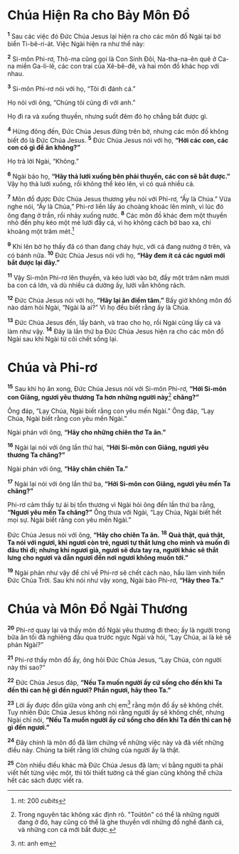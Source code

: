 # Chúa Hiện Ra cho Bảy Môn Ðồ

<sup><b>1</b></sup> Sau các việc đó Ðức Chúa Jesus lại hiện ra cho các môn đồ Ngài tại bờ biển Ti-bê-ri-át. Việc Ngài hiện ra như thế này:

<sup><b>2</b></sup> Si-môn Phi-rơ, Thô-ma cũng gọi là Con Sinh Ðôi, Na-tha-na-ên quê ở Ca-na miền Ga-li-lê, các con trai của Xê-bê-đê, và hai môn đồ khác họp với nhau.

<sup><b>3</b></sup> Si-môn Phi-rơ nói với họ, “Tôi đi đánh cá.”

Họ nói với ông, “Chúng tôi cũng đi với anh.”

Họ đi ra và xuống thuyền, nhưng suốt đêm đó họ chẳng bắt được gì.

<sup><b>4</b></sup> Hừng đông đến, Ðức Chúa Jesus đứng trên bờ, nhưng các môn đồ không biết đó là Ðức Chúa Jesus. <sup><b>5</b></sup> Ðức Chúa Jesus nói với họ, **“Hỡi các con, các con có gì để ăn không?”**

Họ trả lời Ngài, “Không.”

<sup><b>6</b></sup> Ngài bảo họ, **“Hãy thả lưới xuống bên phải thuyền, các con sẽ bắt được.”** Vậy họ thả lưới xuống, rồi không thể kéo lên, vì có quá nhiều cá.

<sup><b>7</b></sup> Môn đồ được Ðức Chúa Jesus thương yêu nói với Phi-rơ, “Ấy là Chúa.” Vừa nghe nói, “Ấy là Chúa,” Phi-rơ liền lấy áo choàng khoác lên mình, vì lúc đó ông đang ở trần, rồi nhảy xuống nước. <sup><b>8</b></sup> Các môn đồ khác đem một thuyền nhỏ đến phụ kéo một mẻ lưới đầy cá, vì họ không cách bờ bao xa, chỉ khoảng một trăm mét.[^1-032543bf-584f-4666-a9e5-20a3d21845f6]

<sup><b>9</b></sup> Khi lên bờ họ thấy đã có than đang cháy hực, với cá đang nướng ở trên, và có bánh nữa. <sup><b>10</b></sup> Ðức Chúa Jesus nói với họ, **“Hãy đem ít cá các ngươi mới bắt được lại đây.”**

<sup><b>11</b></sup> Vậy Si-môn Phi-rơ lên thuyền, và kéo lưới vào bờ, đầy một trăm năm mươi ba con cá lớn, và dù nhiều cá dường ấy, lưới vẫn không rách.

<sup><b>12</b></sup> Ðức Chúa Jesus nói với họ, **“Hãy lại ăn điểm tâm.”** Bấy giờ không môn đồ nào dám hỏi Ngài, “Ngài là ai?” Vì họ đều biết rằng ấy là Chúa.

<sup><b>13</b></sup> Ðức Chúa Jesus đến, lấy bánh, và trao cho họ, rồi Ngài cũng lấy cá và làm như vậy. <sup><b>14</b></sup> Ðây là lần thứ ba Ðức Chúa Jesus hiện ra cho các môn đồ Ngài sau khi Ngài từ cõi chết sống lại.

# Chúa và Phi-rơ

<sup><b>15</b></sup> Sau khi họ ăn xong, Ðức Chúa Jesus nói với Si-môn Phi-rơ, **“Hỡi Si-môn con Giăng, ngươi yêu thương Ta hơn những người này**[^2-032543bf-584f-4666-a9e5-20a3d21845f6] **chăng?”**

Ông đáp, “Lạy Chúa, Ngài biết rằng con yêu mến Ngài.” Ông đáp, “Lạy Chúa, Ngài biết rằng con yêu mến Ngài.”

Ngài phán với ông, **“Hãy cho những chiên thơ Ta ăn.”**

<sup><b>16</b></sup> Ngài lại nói với ông lần thứ hai, **“Hỡi Si-môn con Giăng, ngươi yêu thương Ta chăng?”**

Ngài phán với ông, **“Hãy chăn chiên Ta.”**

<sup><b>17</b></sup> Ngài lại nói với ông lần thứ ba, **“Hỡi Si-môn con Giăng, ngươi yêu mến Ta chăng?”**

Phi-rơ cảm thấy tự ái bị tổn thương vì Ngài hỏi ông đến lần thứ ba rằng, **“Ngươi yêu mến Ta chăng?”** Ông thưa với Ngài, “Lạy Chúa, Ngài biết hết mọi sự. Ngài biết rằng con yêu mến Ngài.”

Ðức Chúa Jesus nói với ông, **“Hãy cho chiên Ta ăn.** <sup><b>18</b></sup> **Quả thật, quả thật, Ta nói với ngươi, khi ngươi còn trẻ, ngươi tự thắt lưng cho mình và muốn đi đâu thì đi; nhưng khi ngươi già, ngươi sẽ đưa tay ra, người khác sẽ thắt lưng cho ngươi và dẫn ngươi đến nơi ngươi không muốn tới.”**

<sup><b>19</b></sup> Ngài phán như vậy để chỉ về Phi-rơ sẽ chết cách nào, hầu làm vinh hiển Ðức Chúa Trời. Sau khi nói như vậy xong, Ngài bảo Phi-rơ, **“Hãy theo Ta.”**

# Chúa và Môn Ðồ Ngài Thương

<sup><b>20</b></sup> Phi-rơ quay lại và thấy môn đồ Ngài yêu thương đi theo; ấy là người trong bữa ăn tối đã nghiêng đầu qua trước ngực Ngài và hỏi, “Lạy Chúa, ai là kẻ sẽ phản Ngài?”

<sup><b>21</b></sup> Phi-rơ thấy môn đồ ấy, ông hỏi Ðức Chúa Jesus, “Lạy Chúa, còn người này thì sao?”

<sup><b>22</b></sup> Ðức Chúa Jesus đáp, **“Nếu Ta muốn người ấy cứ sống cho đến khi Ta đến thì can hệ gì đến ngươi? Phần ngươi, hãy theo Ta.”**

<sup><b>23</b></sup> Lời ấy được đồn giữa vòng anh chị em[^3-032543bf-584f-4666-a9e5-20a3d21845f6] rằng môn đồ ấy sẽ không chết. Tuy nhiên Ðức Chúa Jesus không nói rằng người ấy sẽ không chết, nhưng Ngài chỉ nói, **“Nếu Ta muốn người ấy cứ sống cho đến khi Ta đến thì can hệ gì đến ngươi.”**

<sup><b>24</b></sup> Ðây chính là môn đồ đã làm chứng về những việc này và đã viết những điều này. Chúng ta biết rằng lời chứng của người ấy là thật.

<sup><b>25</b></sup> Còn nhiều điều khác mà Ðức Chúa Jesus đã làm; ví bằng người ta phải viết hết từng việc một, thì tôi thiết tưởng cả thế gian cũng không thể chứa hết các sách được viết ra.

[^1-032543bf-584f-4666-a9e5-20a3d21845f6]: nt: 200 _cubits_

[^2-032543bf-584f-4666-a9e5-20a3d21845f6]: Trong nguyên tác không xác định rõ. "Toútôn" có thể là những người đang ở đó, hay cũng có thể là ghe thuyền với những đồ nghề đánh cá, và những con cá mới bắt được.

[^3-032543bf-584f-4666-a9e5-20a3d21845f6]: nt: anh em
